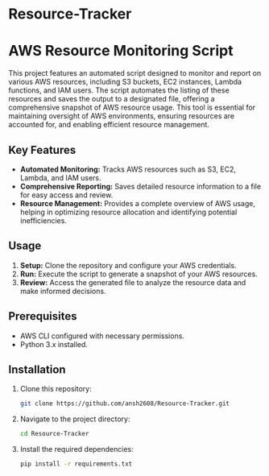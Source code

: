 # Resource-Tracker

# AWS Resource Monitoring Script

This project features an automated script designed to monitor and report on various AWS resources, including S3 buckets, EC2 instances, Lambda functions, and IAM users. The script automates the listing of these resources and saves the output to a designated file, offering a comprehensive snapshot of AWS resource usage. This tool is essential for maintaining oversight of AWS environments, ensuring resources are accounted for, and enabling efficient resource management.

## Key Features
- **Automated Monitoring:** Tracks AWS resources such as S3, EC2, Lambda, and IAM users.
- **Comprehensive Reporting:** Saves detailed resource information to a file for easy access and review.
- **Resource Management:** Provides a complete overview of AWS usage, helping in optimizing resource allocation and identifying potential inefficiencies.

## Usage
1. **Setup:** Clone the repository and configure your AWS credentials.
2. **Run:** Execute the script to generate a snapshot of your AWS resources.
3. **Review:** Access the generated file to analyze the resource data and make informed decisions.

## Prerequisites
- AWS CLI configured with necessary permissions.
- Python 3.x installed.

## Installation
1. Clone this repository:
   ```bash
   git clone https://github.com/ansh2608/Resource-Tracker.git

2. Navigate to the project directory:
   ```bash
   cd Resource-Tracker

3. Install the required dependencies:
   ```bash
   pip install -r requirements.txt  
